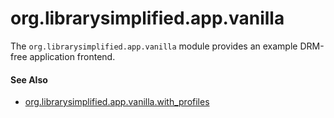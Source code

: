 org.librarysimplified.app.vanilla
===

The `org.librarysimplified.app.vanilla` module provides an example
DRM-free application frontend.

#### See Also

* [org.librarysimplified.app.vanilla.with_profiles](../simplified-app-vanilla-with-profiles/README.md)
